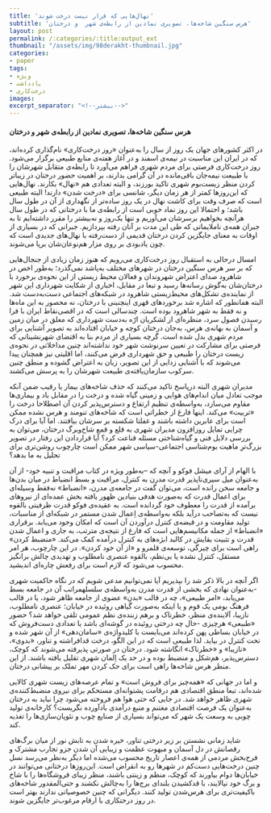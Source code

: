 ```yaml
---
title: 'نهال‌هایی که قرار نیست درخت شوند'
subtitle: 'هرس‌ سنگین شاخه‌ها، تصویری نمادین از رابطه‌ی شهر  و درختان'
layout: post
permalink: /:categories/:title:output_ext
thumbnail: "/assets/img/98derakht-thumbnail.jpg"
categories:
- paper
tags:
- ویژه
- یادداشت
- درخت‌کاری
images:
excerpt_separator: "<!--بیشتر-->"
---
```

#### هرس‌ سنگین شاخه‌ها، تصویری نمادین از رابطه‌ی شهر  و درختان
در اکثر کشورهای جهان یک روز از سال را به‌‌عنوان «روز درخت‌کاری» نام‌گذاری کرده‌اند، که در ایران این مناسبت در نیمه‌ی اسفند و در آغاز هفته‌ی منابع طبیعی برگزار می‌شود. روز درخت‌کاری فرصتی برای مردم شهری فراهم می‌آورد تا رابطه‌ی متقابل شهرشان را با طبیعت نیمه‌جان باقی‌مانده در آن گرامی بدارند، بر اهمیت حضور درختان در زیباتر کردن منظر زیست‌بوم شهری تاکید بورزند، و البته تعدادی هم «نهال» بکارند. نهال‌هایی که این‌روزها کمتر از هر زمان دیگر، شانسی برای «درخت شدن» دارند! البته طبیعی است که صرف وقت برای کاشت نهال در یک روز ساده‌تر از نگهداری از آن در طول سال باشد؛ و احتمالا این روز نماد خوبی است از رابطه‌ی ما با درختانی که در طول سال هرآنچه بخواهیم برسرشان می‌آوریم و تنها یک‌روز و نه‌بیشتر را مقرر داشته‌ایم تا به جبران همه‌ی ناملایماتی که طی این مدت بر آنان رفته بپردازیم. جبرانی که در بسیاری از اوقات به معنای جایگزین کردن درختان قدیمی از دست‌رفته با نهال‌های جدیدی است که چون یادبودی بر روی مزار هم‌نوعان‌شان برپا می‌شوند.

امسال درحالی به استقبال روز درخت‌کاری می‌رویم که هنوز زمان زیادی از جنجال‌هایی که بر سر هرس سنگین درختان در شهرهای مختلف به‌پاشد نمی‌گذرد؛ به‌طور اخص در شاهرود صدای اعتراض شهروندان و فعالان محیط زیستی از این نحوه‌ی برخورد با درختان‌شان به‌گوش رسانه‌ها رسید و تبعا در مقابل، اخباری از شکایت شهرداری این شهر از نماینده‌ی تشکل‌های محیط‌زیستی شاهرود در شبکه‌های اجتماعی دست‌به‌دست ‌شد.  البته همانطور که اشاره شد برخورد‌های قهری‌ اینچنینی با درختان، نه محصور به این ماه‌ها و نه فقط به شهر شاهرود بوده است. چندسالی است که در اقصی‌نقاط ایران با فرا رسیدن فصول سرد، منظره‌ای از لشکریان ارّه به‌دست شهرداری که معلق در میان زمین و آسمان به بهانه‌ی هرس، به‌جان درختان کوچه و خیابان افتاده‌اند به تصویر آشنایی برای مردم شهری بدل شده است. گرچه بسیاری از مردم بنا به اقتضای شهرنشینانی که فرصتی برای مشارکت در تعیین سرنوشت شهر خود نداشته‌اند چنین مداخلاتی در نحوه‌ی زیست درختان را طبیعی و حق شهرداری فرض می‌کنند، اما اقلیتی نیز همچنان پیدا می‌شوند که با آشنایی زدایی از این تصویر، زبان به اعتراض گشوده و منطق چنین سرکوب سازمان‌یافته‌ی طبیعت شهرشان را به پرسش می‌کشند.

مدیران شهری‌ البته درپاسخ تاکید می‌کنند که حذف شاخه‌های بیمار یا رقیب ضمن آنکه موجب تعادل میان اندام‌های هوایی و زمینی گیاه شده و درخت را در مقابل باد و بیماری‌ها مقاوم می‌سازد، به‌واسطه‌ی تنظیم ارتفاع و دسترس‌پذیر کردن آن اصطلاحا درخت را «تربیت» می‌کند. اینها فارغ از خطراتی است که شاخه‌های تنومند و هرس نشده ممکن است برای عابرین داشته باشند و غفلتا شکسته بر سرشان بیافتند. اما آیا برای درک چرایی تمایل روزافزون مدیران شهری به قلع و قمع شاخ‌وبرگ درختان، می‌توان به بررسی دلایل فنی و گیاه‌شناختی مسئله قناعت کرد؟ آیا قراردادن این رفتار در تصویر بزرگ‌ترِ ماهیت‌ بوم‌شناسی اجتماعی-سیاسی شهر ممکن است چارچوب روشن‌تری برای تحلیل به ما بدهد؟

با الهام از آرای میشل فوکو و آنچه که –به‌طور ویژه در کتاب مراقبت و تنبیه خود- از آن به‌عنوان میل سیری‌ناپذیر قدرت مدرن به کنترل، مراقبت و بسط انضباط در میان بدن‌ها و جامعه سخن ‌رانده است، می‌توان گفت در جامعه‌ی مدرن، «انضباط» نه‌‌فقط وسیله‌ای برای اعمال قدرت که به‌صورت هدفی بنیادین ظهور یافته بخش عمده‌ای از نیروهای برآمده از قدرت را معطوف خود گردانده است. به عقیده‌ی فوکو قدرت ظرفیتی بالقوه نیست که به‌تصاحب درآید بلکه به‌واسطه‌ی اِعمال شدن مستمر در شبکه‌ای از مناسبات، تولید مقاومت و در قبضه‌ی کنترل در‌آوردن آن است که امکان وجود می‌یابد. برقراری «انضباط» از جمله مکانیسم‌هایی است که فارغ از نتیجه‌ی مترتب، به‌ جاری و اعمال شدن قدرت و تثبیت بقایش در کالبد ابژه‌های به کنترل درآمده کمک می‌کند. «منضبط کردن»‌ راهی است برای چیرگی، توسعه‌ی قلمرو و «از آن خود کردن». در این چارچوب، هر امر مستقل، کنترل نشده یا بی‌نظم، بالقوه عنصری نامطلوب و تهدیدی چالش برانگیز محسوب می‌شود که لازم است برای رفعش چاره‌ای اندیشید.

اگر آنچه در بالا ذکر شد را بپذیریم آیا نمی‌توانیم مدعی شویم که در نگاه حاکمیت شهری -به‌عنوان نهادی که بخشی از قدرت مدرن به‌واسطه‌ی سلسلهمراتب آن در جامعه بسط می‌یابد، «امر طبیعی»، چه در قالب «بدنِ» عضوی از جامعه ظاهر شود، یا در قالب فرهنگ بومی یک قوم و یا اینکه به‌صورت گیاهی روئیده در خیابان؛ عنصری نامطلوب، نازیبا، آلاینده‌ی منظر، خطرناک و برهم زننده‌ی نظم عمومی تلقی خواهد شد؟ حضور «طبیعی» هرچیزی -حال چه درختی روئیده در گوشه‌ای باشد یا تعدادی دست‌فروش که در خیابان بساطی پهن کرده‌اند می‌بایست با کلیدواژه‌ی «سامان‌دهی» از آن شهر شده و تحت کنترل در بیاید. لذا طبیعی است که در این الگو، درخت قدافراشته و تناور، «بدوی»، «نازیبا» و «خطرناک» انگاشته شود. درختان در صورتی پذیرفته می‌شوند که کوچک، دسترس‌پذیر، هم‌شکل و منضبط بوده و در حد یک اِلمان شهری تقلیل یافته باشند. از این منظر هرس شاخه‌ها راهی است برای حک کردن مهر تملک بر پیشانی درختان.

و اما در جهانی که «همه‌چیز برای فروش است» و تمام عرصه‌های زیست شهری کالایی شده‌اند، تبعا منطق اقتصادی هم درقامت پشتوانه‌ای مستحکم برای نیروی منضبط‌کننده‌ی شهری ظاهر خواهد شد. در جایی که حتی هوا هم فروخته می‌شود چرا نباید به درختان به‌عنوان یک فرصت اقتصادی مغتنم و منبع درآمدی بادآورده نگریست؟ کارخانه‌ی تولید چوبی به وسعت یک شهر که می‌تواند بسیاری از صنایع چوب و نئوپان‌‌سازی‌ها را تغذیه کند.

شاید زمانی نشستن بر زیر درختی تناور، خیره شدن به تابش نور از میان برگ‌های رقصانش در دل آسمان و مبهوت عظمت و زیبایی‌ آن شدن جزو تجارب مشترک و فرح‌بخش مردمی از همه‌ی اعصار تاریخ محسوب می‌شده اما دیگر به‌نظر می‌رسد نسل چنین درخت‌هایی دست‌کم در شهرها رو به انقراض است. این‌روزها درختانی می‌توانند در خیابان‌ها دوام بیاورند که کوچک، منظم و زینتی باشند، منظر زیبای فروشگاه‌ها را با شاخ و برگ خود نیالایند، با قدکشیدن بلندای برج‌ها را به‌چالش نکشند و حتی‌المقدور شاخه‌های باکیفیت‌تری برای هرس‌شدن تولید کنند. دیگرانی که چنین خصوصیاتی ندارند بهتر است در روز درختکاری با ارقام مرغوب‌تر جایگزین شوند.
